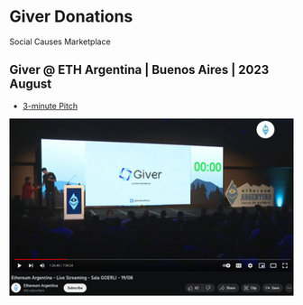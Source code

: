 # Giver Donations 

Social Causes Marketplace

## Giver @ ETH Argentina | Buenos Aires | 2023 August

* [3-minute Pitch](https://youtu.be/0ZllEEaVkq0?t=5203) 

[![Introduction to Live Giver Pitch](pics/2023-12-08_10-2056.png)](https://www.youtube.com/embed/0ZllEEaVkq0?si=Ld7uOnHf6WV1wY6a&amp;start=5204 "Ethereum Argentina - Live Streaming - Sala GOERLI - 19/08")



